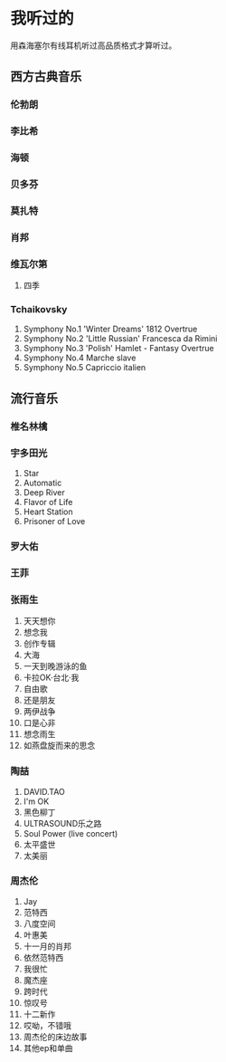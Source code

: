 # 我听过的
用森海塞尔有线耳机听过高品质格式才算听过。
## 西方古典音乐
### 伦勃朗
### 李比希
### 海顿
### 贝多芬
### 莫扎特
### 肖邦
### 维瓦尔第
1. 四季
### Tchaikovsky
1. Symphony No.1 'Winter Dreams' 1812 Overtrue
2. Symphony No.2 'Little Russian' Francesca da Rimini
3. Symphony No.3 'Polish' Hamlet - Fantasy Overtrue
4. Symphony No.4 Marche slave
5. Symphony No.5 Capriccio italien
## 流行音乐
### 椎名林檎
### 宇多田光
1. Star
2. Automatic
3. Deep River
4. Flavor of Life
5. Heart Station
6. Prisoner of Love
### 罗大佑
### 王菲
### 张雨生
1. 天天想你
2. 想念我
3. 创作专辑
4. 大海
5. 一天到晚游泳的鱼
6. 卡拉OK·台北·我
7. 自由歌
8. 还是朋友
9. 两伊战争
10. 口是心非
11. 想念雨生
12. 如燕盘旋而来的思念
### 陶喆
1. DAVID.TAO
2. I'm OK
3. 黑色柳丁
4. ULTRASOUND乐之路
5. Soul Power (live concert)
6. 太平盛世
7. 太美丽
### 周杰伦
1. Jay
2. 范特西
3. 八度空间
4. 叶惠美
5. 十一月的肖邦
6. 依然范特西
7. 我很忙
8. 魔杰座
9. 跨时代
10. 惊叹号
11. 十二新作
12. 哎呦，不错哦
13. 周杰伦的床边故事
14. 其他ep和单曲